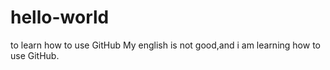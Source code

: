 # hello-world
to learn how to use GitHub
My english is not good,and i am learning how to use GitHub.
